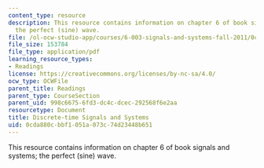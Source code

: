 ```yaml
---
content_type: resource
description: This resource contains information on chapter 6 of book signals and systems;
  the perfect (sine) wave.
file: /ol-ocw-studio-app/courses/6-003-signals-and-systems-fall-2011/0cda880cbbf1051a073c74d23448b651_MIT6_003F11_chap6.pdf
file_size: 153784
file_type: application/pdf
learning_resource_types:
- Readings
license: https://creativecommons.org/licenses/by-nc-sa/4.0/
ocw_type: OCWFile
parent_title: Readings
parent_type: CourseSection
parent_uid: 998c6675-6fd3-dc4c-dcec-292568f6e2aa
resourcetype: Document
title: Discrete-time Signals and Systems
uid: 0cda880c-bbf1-051a-073c-74d23448b651
---
```

This resource contains information on chapter 6 of book signals and systems; the perfect (sine) wave.